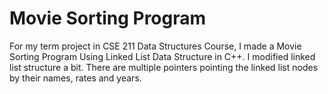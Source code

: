 # Movie Sorting Program
For my term project in CSE 211 Data Structures Course, I made a Movie Sorting Program Using Linked List Data Structure in C++. I modified linked list structure a bit. There are multiple pointers pointing the linked list nodes by their names, rates and years. 
